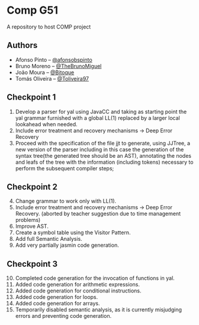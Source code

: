 # Comp G51
A repository to host COMP project

  ## Authors
* Afonso Pinto – [@afonsobspinto](https://github.com/afonsobspinto)
* Bruno Moreno – [@TheBrunoMiguel](https://github.com/TheBrunoMiguel)
* João Moura – [@Bitoque](https://bitbucket.org/Bitoque/)
* Tomás Oliveira – [@Toliveira97](https://github.com/Toliveira97)

## Checkpoint 1

1. Develop a parser for yal using JavaCC and taking as starting point the yal grammar furnished with a global LL(1) replaced by a larger local lookahead when needed.
2. Include error treatment and recovery mechanisms -> Deep Error Recovery
3. Proceed with the specification of the file jjt to generate, using JJTree, a new version of the parser including
 in this case the generation of the syntax tree(the generated tree should be an AST),
 annotating the nodes and leafs of the tree with the information (including tokens) necessary to perform the subsequent compiler steps;
 
## Checkpoint 2

4. Change grammar to work only with LL(1).
5. Include error treatment and recovery mechanisms -> Deep Error Recovery. (aborted by teacher suggestion due to time management problems)
6. Improve AST.
7. Create a symbol table using the Visitor Pattern.
8. Add full Semantic Analysis.
9. Add very partially jasmin code generation.

## Checkpoint 3

10. Completed code generation for the invocation of functions in yal.
11. Added code generation for arithmetic expressions.
12. Added code generation for conditional instructions.
13. Added code generation for loops.
14. Added code generation for arrays.
15. Temporarily disabled semantic analysis, as it is currently misjudging errors and preventing code generation.
